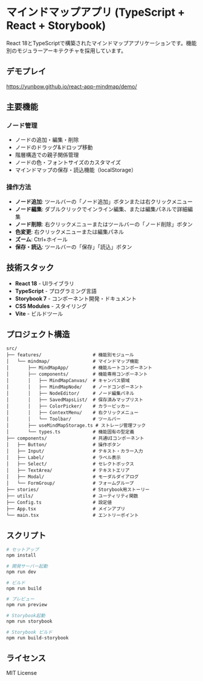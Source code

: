 # マインドマップアプリ (TypeScript + React + Storybook)

React 18とTypeScriptで構築されたマインドマップアプリケーションです。機能別のモジュラーアーキテクチャを採用しています。

## デモプレイ
https://yunbow.github.io/react-app-mindmap/demo/

## 主要機能

### ノード管理
- ノードの追加・編集・削除
- ノードのドラッグ&ドロップ移動
- 階層構造での親子関係管理
- ノードの色・フォントサイズのカスタマイズ
- マインドマップの保存・読込機能（localStorage）

### 操作方法
- **ノード追加**: ツールバーの「ノード追加」ボタンまたは右クリックメニュー
- **ノード編集**: ダブルクリックでインライン編集、または編集パネルで詳細編集
- **ノード削除**: 右クリックメニューまたはツールバーの「ノード削除」ボタン
- **色変更**: 右クリックメニューまたは編集パネル
- **ズーム**: Ctrl+ホイール
- **保存・読込**: ツールバーの「保存」「読込」ボタン

## 技術スタック

- **React 18** - UIライブラリ
- **TypeScript** - プログラミング言語
- **Storybook 7** - コンポーネント開発・ドキュメント
- **CSS Modules** - スタイリング
- **Vite** - ビルドツール

## プロジェクト構造

```
src/
├── features/                   # 機能別モジュール
│   └── mindmap/                # マインドマップ機能
│       ├── MindMapApp/         # 機能ルートコンポーネント
│       ├── components/         # 機能専用コンポーネント
│       │   ├── MindMapCanvas/  # キャンバス領域
│       │   ├── MindMapNode/    # ノードコンポーネント
│       │   ├── NodeEditor/     # ノード編集パネル
│       │   ├── SavedMapsList/  # 保存済みマップリスト
│       │   ├── ColorPicker/    # カラーピッカー
│       │   ├── ContextMenu/    # 右クリックメニュー
│       │   └── Toolbar/        # ツールバー
│       ├── useMindMapStorage.ts # ストレージ管理フック
│       └── types.ts            # 機能固有の型定義
├── components/                 # 共通UIコンポーネント
│   ├── Button/                 # 操作ボタン
│   ├── Input/                  # テキスト・カラー入力
│   ├── Label/                  # ラベル表示
│   ├── Select/                 # セレクトボックス
│   ├── TextArea/               # テキストエリア
│   ├── Modal/                  # モーダルダイアログ
│   └── FormGroup/              # フォームグループ
├── stories/                    # Storybook用ストーリー
├── utils/                      # ユーティリティ関数
├── Config.ts                   # 設定値
├── App.tsx                     # メインアプリ
└── main.tsx                    # エントリーポイント
```

## スクリプト

```bash
# セットアップ
npm install

# 開発サーバー起動
npm run dev

# ビルド
npm run build

# プレビュー
npm run preview

# Storybook起動
npm run storybook

# Storybook ビルド
npm run build-storybook
```

## ライセンス

MIT License
